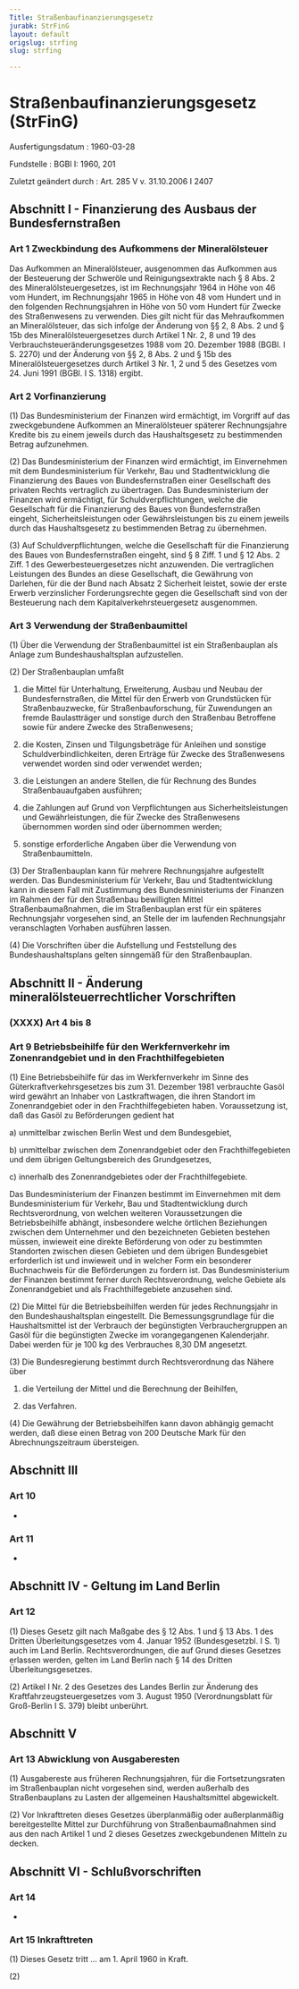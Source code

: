 ```yaml
---
Title: Straßenbaufinanzierungsgesetz
jurabk: StrFinG
layout: default
origslug: strfing
slug: strfing

---
```


# Straßenbaufinanzierungsgesetz (StrFinG)

Ausfertigungsdatum
:   1960-03-28

Fundstelle
:   BGBl I: 1960, 201

Zuletzt geändert durch
:   Art. 285 V v. 31.10.2006 I 2407

## Abschnitt I - Finanzierung des Ausbaus der Bundesfernstraßen

### Art 1 Zweckbindung des Aufkommens der Mineralölsteuer

Das Aufkommen an Mineralölsteuer, ausgenommen das Aufkommen aus der
Besteuerung der Schweröle und Reinigungsextrakte nach § 8 Abs. 2 des
Mineralölsteuergesetzes, ist im Rechnungsjahr 1964 in Höhe von 46 vom
Hundert, im Rechnungsjahr 1965 in Höhe von 48 vom Hundert und in den
folgenden Rechnungsjahren in Höhe von 50 vom Hundert für Zwecke des
Straßenwesens zu verwenden. Dies gilt nicht für das Mehraufkommen an
Mineralölsteuer, das sich infolge der Änderung von §§ 2, 8 Abs. 2 und
§ 15b des Mineralölsteuergesetzes durch Artikel 1 Nr. 2, 8 und 19 des
Verbrauchsteueränderungsgesetzes 1988 vom 20. Dezember 1988 (BGBl. I
S. 2270) und der Änderung von §§ 2, 8 Abs. 2 und § 15b des
Mineralölsteuergesetzes durch Artikel 3 Nr. 1, 2 und 5 des Gesetzes
vom 24. Juni 1991 (BGBl. I S. 1318) ergibt.

### Art 2 Vorfinanzierung

(1) Das Bundesministerium der Finanzen wird ermächtigt, im Vorgriff
auf das zweckgebundene Aufkommen an Mineralölsteuer späterer
Rechnungsjahre Kredite bis zu einem jeweils durch das Haushaltsgesetz
zu bestimmenden Betrag aufzunehmen.

(2) Das Bundesministerium der Finanzen wird ermächtigt, im
Einvernehmen mit dem Bundesministerium für Verkehr, Bau und
Stadtentwicklung die Finanzierung des Baues von Bundesfernstraßen
einer Gesellschaft des privaten Rechts vertraglich zu übertragen. Das
Bundesministerium der Finanzen wird ermächtigt, für
Schuldverpflichtungen, welche die Gesellschaft für die Finanzierung
des Baues von Bundesfernstraßen eingeht, Sicherheitsleistungen oder
Gewährsleistungen bis zu einem jeweils durch das Haushaltsgesetz zu
bestimmenden Betrag zu übernehmen.

(3) Auf Schuldverpflichtungen, welche die Gesellschaft für die
Finanzierung des Baues von Bundesfernstraßen eingeht, sind § 8 Ziff. 1
und § 12 Abs. 2 Ziff. 1 des Gewerbesteuergesetzes nicht anzuwenden.
Die vertraglichen Leistungen des Bundes an diese Gesellschaft, die
Gewährung von Darlehen, für die der Bund nach Absatz 2 Sicherheit
leistet, sowie der erste Erwerb verzinslicher Forderungsrechte gegen
die Gesellschaft sind von der Besteuerung nach dem
Kapitalverkehrsteuergesetz ausgenommen.

### Art 3 Verwendung der Straßenbaumittel

(1) Über die Verwendung der Straßenbaumittel ist ein Straßenbauplan
als Anlage zum Bundeshaushaltsplan aufzustellen.

(2) Der Straßenbauplan umfaßt

1.  die Mittel für Unterhaltung, Erweiterung, Ausbau und Neubau der
    Bundesfernstraßen, die Mittel für den Erwerb von Grundstücken für
    Straßenbauzwecke, für Straßenbauforschung, für Zuwendungen an fremde
    Baulastträger und sonstige durch den Straßenbau Betroffene sowie für
    andere Zwecke des Straßenwesens;


2.  die Kosten, Zinsen und Tilgungsbeträge für Anleihen und sonstige
    Schuldverbindlichkeiten, deren Erträge für Zwecke des Straßenwesens
    verwendet worden sind oder verwendet werden;


3.  die Leistungen an andere Stellen, die für Rechnung des Bundes
    Straßenbauaufgaben ausführen;


4.  die Zahlungen auf Grund von Verpflichtungen aus Sicherheitsleistungen
    und Gewährleistungen, die für Zwecke des Straßenwesens übernommen
    worden sind oder übernommen werden;


5.  sonstige erforderliche Angaben über die Verwendung von
    Straßenbaumitteln.




(3) Der Straßenbauplan kann für mehrere Rechnungsjahre aufgestellt
werden. Das Bundesministerium für Verkehr, Bau und Stadtentwicklung
kann in diesem Fall mit Zustimmung des Bundesministeriums der Finanzen
im Rahmen der für den Straßenbau bewilligten Mittel
Straßenbaumaßnahmen, die im Straßenbauplan erst für ein späteres
Rechnungsjahr vorgesehen sind, an Stelle der im laufenden
Rechnungsjahr veranschlagten Vorhaben ausführen lassen.

(4) Die Vorschriften über die Aufstellung und Feststellung des
Bundeshaushaltsplans gelten sinngemäß für den Straßenbauplan.

## Abschnitt II - Änderung mineralölsteuerrechtlicher Vorschriften

### (XXXX) Art 4 bis 8

### Art 9 Betriebsbeihilfe für den Werkfernverkehr im Zonenrandgebiet und in den Frachthilfegebieten

(1) Eine Betriebsbeihilfe für das im Werkfernverkehr im Sinne des
Güterkraftverkehrsgesetzes bis zum 31. Dezember 1981 verbrauchte Gasöl
wird gewährt an Inhaber von Lastkraftwagen, die ihren Standort im
Zonenrandgebiet oder in den Frachthilfegebieten haben. Voraussetzung
ist, daß das Gasöl zu Beförderungen gedient hat

a)  unmittelbar zwischen Berlin West und dem Bundesgebiet,


b)  unmittelbar zwischen dem Zonenrandgebiet oder den Frachthilfegebieten
    und dem übrigen Geltungsbereich des Grundgesetzes,


c)  innerhalb des Zonenrandgebietes oder der Frachthilfegebiete.



Das Bundesministerium der Finanzen bestimmt im Einvernehmen mit dem
Bundesministerium für Verkehr, Bau und Stadtentwicklung durch
Rechtsverordnung, von welchen weiteren Voraussetzungen die
Betriebsbeihilfe abhängt, insbesondere welche örtlichen Beziehungen
zwischen dem Unternehmer und den bezeichneten Gebieten bestehen
müssen, inwieweit eine direkte Beförderung von oder zu bestimmten
Standorten zwischen diesen Gebieten und dem übrigen Bundesgebiet
erforderlich ist und inwieweit und in welcher Form ein besonderer
Buchnachweis für die Beförderungen zu fordern ist. Das
Bundesministerium der Finanzen bestimmt ferner durch Rechtsverordnung,
welche Gebiete als Zonenrandgebiet und als Frachthilfegebiete
anzusehen sind.

(2) Die Mittel für die Betriebsbeihilfen werden für jedes
Rechnungsjahr in den Bundeshaushaltsplan eingestellt. Die
Bemessungsgrundlage für die Haushaltsmittel ist der Verbrauch der
begünstigten Verbrauchergruppen an Gasöl für die begünstigten Zwecke
im vorangegangenen Kalenderjahr. Dabei werden für je 100 kg des
Verbrauches 8,30 DM angesetzt.

(3) Die Bundesregierung bestimmt durch Rechtsverordnung das Nähere
über

1.  die Verteilung der Mittel und die Berechnung der Beihilfen,


2.  das Verfahren.




(4) Die Gewährung der Betriebsbeihilfen kann davon abhängig gemacht
werden, daß diese einen Betrag von 200 Deutsche Mark für den
Abrechnungszeitraum übersteigen.

## Abschnitt III

### Art 10

-

### Art 11

-

## Abschnitt IV - Geltung im Land Berlin

### Art 12

(1) Dieses Gesetz gilt nach Maßgabe des § 12 Abs. 1 und § 13 Abs. 1
des Dritten Überleitungsgesetzes vom 4. Januar 1952 (Bundesgesetzbl. I
S. 1) auch im Land Berlin. Rechtsverordnungen, die auf Grund dieses
Gesetzes erlassen werden, gelten im Land Berlin nach § 14 des Dritten
Überleitungsgesetzes.

(2) Artikel I Nr. 2 des Gesetzes des Landes Berlin zur Änderung des
Kraftfahrzeugsteuergesetzes vom 3. August 1950 (Verordnungsblatt für
Groß-Berlin I S. 379) bleibt unberührt.

## Abschnitt V

### Art 13 Abwicklung von Ausgaberesten

(1) Ausgabereste aus früheren Rechnungsjahren, für die
Fortsetzungsraten im Straßenbauplan nicht vorgesehen sind, werden
außerhalb des Straßenbauplans zu Lasten der allgemeinen
Haushaltsmittel abgewickelt.

(2) Vor Inkrafttreten dieses Gesetzes überplanmäßig oder
außerplanmäßig bereitgestellte Mittel zur Durchführung von
Straßenbaumaßnahmen sind aus den nach Artikel 1 und 2 dieses Gesetzes
zweckgebundenen Mitteln zu decken.

## Abschnitt VI - Schlußvorschriften

### Art 14

-

### Art 15 Inkrafttreten

(1) Dieses Gesetz tritt ... am 1. April 1960 in Kraft.

(2)

